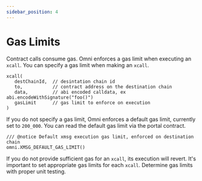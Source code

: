 ```yaml
---
sidebar_position: 4
---
```


# Gas Limits

Contract calls consume gas. Omni enforces a gas limit when executing an `xcall`. You can specify a gas limit when making an `xcall`.

```solidity
xcall(
   destChainId,  // desintation chain id
   to,           // contract address on the destination chain
   data,         // abi encoded calldata, ex abi.encodeWithSignature("foo()")
   gasLimit      // gas limit to enforce on execution
)
```

If you do not specify a gas limit, Omni enforces a default gas limit, currently set to `200_000`. You can read the default gas limit via the portal contract.

```solidity
/// @notice Default xmsg execution gas limit, enforced on destination chain
omni.XMSG_DEFAULT_GAS_LIMIT()
```

If you do not provide sufficient gas for an `xcall`, its execution will revert. It's important to set appropriate gas limits for each `xcall`. Determine gas limits with proper unit testing.
